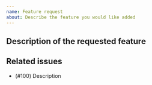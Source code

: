 ```yaml
---
name: Feature request
about: Describe the feature you would like added
---
```


<!--- Thank you for opening an issue. Please be sure to review our [Contribution guidelines](CONTRIBUTING.md). -->
<!--- New features should be discussed on Github discussions(https://github.com/hse-project/hse/discussions). -->

## Description of the requested feature

<!--- A clear and concise description of the feature being requested. -->


## Related issues

- (#100) Description

